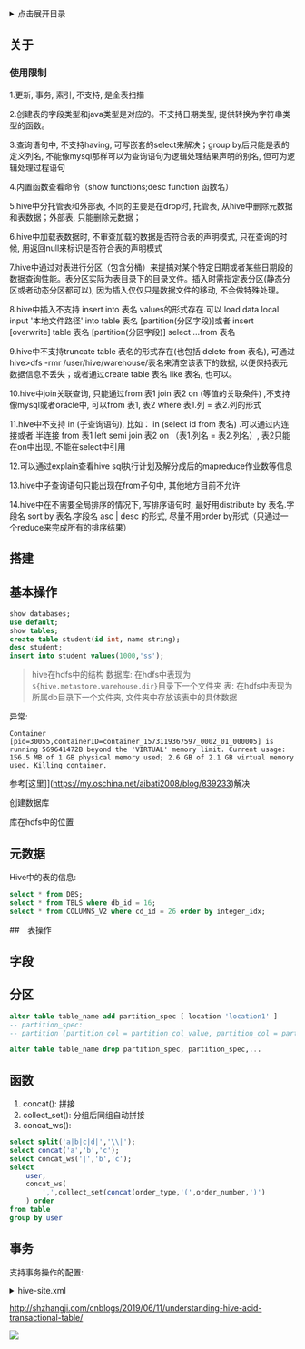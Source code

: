 <details>
<summary>点击展开目录</summary>
<!-- TOC -->

- [关于](#关于)
    - [使用限制](#使用限制)
- [搭建](#搭建)
- [基本操作](#基本操作)
- [元数据](#元数据)
- [表操作](#表操作)
- [字段](#字段)
- [分区](#分区)
- [函数](#函数)
- [事务](#事务)

<!-- /TOC -->
</details>

## 关于


### 使用限制

1.更新, 事务, 索引, 不支持, 是全表扫描

2.创建表的字段类型和java类型是对应的。不支持日期类型, 提供转换为字符串类型的函数。

3.查询语句中, 不支持having, 可写嵌套的select来解决；group by后只能是表的定义列名, 不能像mysql那样可以为查询语句为逻辑处理结果声明的别名, 但可为逻辑处理过程语句

4.内置函数查看命令（show functions;desc function 函数名）

5.hive中分托管表和外部表, 不同的主要是在drop时, 托管表, 从hive中删除元数据和表数据；外部表, 只能删除元数据；

6.hive中加载表数据时, 不审查加载的数据是否符合表的声明模式, 只在查询的时候, 用返回null来标识是否符合表的声明模式

7.hive中通过对表进行分区（包含分桶）来提搞对某个特定日期或者某些日期段的数据查询性能。表分区实际为表目录下的目录文件。插入时需指定表分区(静态分区或者动态分区都可以), 因为插入仅仅只是数据文件的移动, 不会做特殊处理。

8.hive中插入不支持 insert into 表名 values的形式存在.可以 load data local input '本地文件路径' into table 表名  [partition(分区字段)]或者 insert  [overwrite] table 表名 [partition(分区字段)] select ...from 表名

9.hive中不支持truncate table 表名的形式存在(也包括 delete from 表名), 可通过 hive>dfs -rmr /user/hive/warehouse/表名来清空该表下的数据, 以便保持表元数据信息不丢失；或者通过create table 表名 like 表名, 也可以。

10.hive中join关联查询, 只能通过from 表1 join 表2  on (等值的关联条件) ,不支持像mysql或者oracle中, 可以from 表1, 表2 where 表1.列 = 表2.列的形式

11.hive中不支持 in (子查询语句), 比如： in (select id from 表名) .可以通过内连接或者 半连接 from 表1 left  semi join 表2 on （表1.列名 = 表2.列名）, 表2只能在on中出现, 不能在select中引用

12.可以通过explain查看hive sql执行计划及解分成后的mapreduce作业数等信息

13.hive中子查询语句只能出现在from子句中, 其他地方目前不允许

14.hive中在不需要全局排序的情况下, 写排序语句时, 最好用distribute by 表名.字段名 sort by 表名.字段名 asc | desc 的形式, 尽量不用order by形式（只通过一个reduce来完成所有的排序结果）



## 搭建

## 基本操作

```sql
show databases;
use default;
show tables;
create table student(id int, name string);
desc student;
insert into student values(1000,'ss');
```

> hive在hdfs中的结构
> 数据库: 在hdfs中表现为`${hive.metastore.warehouse.dir}`目录下一个文件夹
> 表: 在hdfs中表现为所属db目录下一个文件夹, 文件夹中存放该表中的具体数据

异常:

`Container [pid=30055,containerID=container_1573119367597_0002_01_000005] is running 569641472B beyond the 'VIRTUAL' memory limit. Current usage: 156.5 MB of 1 GB physical memory used; 2.6 GB of 2.1 GB virtual memory used. Killing container.`

参考[这里]](https://my.oschina.net/aibati2008/blog/839233)解决


创建数据库

库在hdfs中的位置

## 元数据

Hive中的表的信息:
```sql
select * from DBS;
select * from TBLS where db_id = 16;
select * from COLUMNS_V2 where cd_id = 26 order by integer_idx;
```

##　表操作

## 字段

## 分区

```sql
alter table table_name add partition_spec [ location 'location1' ]
-- partition_spec:
-- partition (partition_col = partition_col_value, partition_col = partiton_col_value, ...)

alter table table_name drop partition_spec, partition_spec,...
```

## 函数

1. concat(): 拼接
2. collect_set(): 分组后同组自动拼接
3. concat_ws():

```sql
select split('a|b|c|d|','\\|');
select concat('a','b','c');
select concat_ws('|','b','c');
select
    user,
    concat_ws(
        ',',collect_set(concat(order_type,'(',order_number,')')
    ) order
from table
group by user
```

## 事务


支持事务操作的配置:
<details>
<summary>hive-site.xml</summary>

```xml
<property>
    <name>hive.support.concurrency</name>
    <value>true</value>
</property>
<property>
    <name>hive.enforce.bucketing</name>
    <value>true</value>
</property>
<property>
    <name>hive.exec.dynamic.partition.mode</name>
    <value>nonstrict</value>
</property>
<property>
    <name>hive.txn.manager</name>
    <value>org.apache.hadoop.hive.ql.lockmgr.DbTxnManager</value>
</property>
<property>
    <name>hive.compactor.initiator.on</name>
    <value>true</value>
</property>
<property>
    <name>hive.compactor.worker.threads </name>
    <value>1</value>
</property>
```
</details>

http://shzhangji.com/cnblogs/2019/06/11/understanding-hive-acid-transactional-table/


[![](https://static.segmentfault.com/v-5b1df2a7/global/img/creativecommons-cc.svg)](https://creativecommons.org/licenses/by-nc-nd/4.0/)
